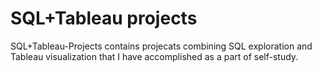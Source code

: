 # SQL+Tableau projects
SQL+Tableau-Projects contains projecats combining SQL exploration and Tableau visualization that I have accomplished as a part of self-study. 
